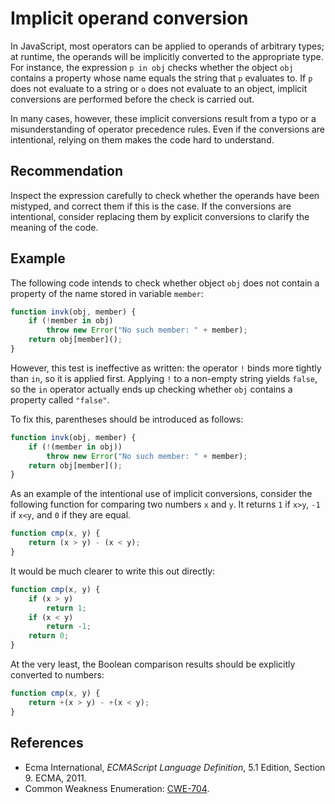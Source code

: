 # Implicit operand conversion
In JavaScript, most operators can be applied to operands of arbitrary types; at runtime, the operands will be implicitly converted to the appropriate type. For instance, the expression `p in obj` checks whether the object `obj` contains a property whose name equals the string that `p` evaluates to. If `p` does not evaluate to a string or `o` does not evaluate to an object, implicit conversions are performed before the check is carried out.

In many cases, however, these implicit conversions result from a typo or a misunderstanding of operator precedence rules. Even if the conversions are intentional, relying on them makes the code hard to understand.


## Recommendation
Inspect the expression carefully to check whether the operands have been mistyped, and correct them if this is the case. If the conversions are intentional, consider replacing them by explicit conversions to clarify the meaning of the code.


## Example
The following code intends to check whether object `obj` does not contain a property of the name stored in variable `member`:


```javascript
function invk(obj, member) {
    if (!member in obj)
        throw new Error("No such member: " + member);
    return obj[member]();
}
```
However, this test is ineffective as written: the operator `!` binds more tightly than `in`, so it is applied first. Applying `!` to a non-empty string yields `false`, so the `in` operator actually ends up checking whether `obj` contains a property called `"false"`.

To fix this, parentheses should be introduced as follows:


```javascript
function invk(obj, member) {
    if (!(member in obj))
        throw new Error("No such member: " + member);
    return obj[member]();
}
```
As an example of the intentional use of implicit conversions, consider the following function for comparing two numbers `x` and `y`. It returns `1` if `x>y`, `-1` if `x<y`, and `0` if they are equal.


```javascript
function cmp(x, y) {
    return (x > y) - (x < y);
}
```
It would be much clearer to write this out directly:


```javascript
function cmp(x, y) {
    if (x > y)
        return 1;
    if (x < y)
        return -1;
    return 0;
}
```
At the very least, the Boolean comparison results should be explicitly converted to numbers:


```javascript
function cmp(x, y) {
    return +(x > y) - +(x < y);
}
```

## References
* Ecma International, *ECMAScript Language Definition*, 5.1 Edition, Section 9. ECMA, 2011.
* Common Weakness Enumeration: [CWE-704](https://cwe.mitre.org/data/definitions/704.html).
